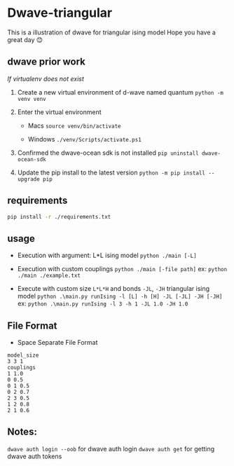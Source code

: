 # Dwave-triangular
This is a illustration of dwave for triangular ising model
Hope you have a great day :blush:

## dwave prior work
*If virtualenv does not exist*
1. Create a new virtual environment of d-wave named quantum
    `python -m venv venv`
    
2. Enter the virtual environment
    - Macs
        `source venv/bin/activate` 
        
    - Windows
        `./venv/Scripts/activate.ps1` 
        
3. Confirmed the dwave-ocean sdk is not installed
    `pip uninstall dwave-ocean-sdk`
    
4. Update the pip install to the latest version
    `python -m pip install --upgrade pip`

## requirements
```bash
pip install -r ./requirements.txt
```

## usage
- Execution with argument: L*L ising model 
    ```python ./main [-L]```
- Execution with custom couplings
    ```python ./main [-file path]``` 
    ex: ```python ./main ./example.txt```

- Execute with custom size `L*L*H` and bonds `-JL`, `-JH` triangular ising model
    ```python .\main.py runIsing -l [L] -h [H] -JL [-JL] -JH [-JH]```
    ex: ```python .\main.py runIsing -l 3 -h 1 -JL 1.0 -JH 1.0```

## File Format
- Space Separate File Format
``` 
model_size
3 3 1
couplings
1 1.0
0 0.5
0 1 0.5
0 2 0.7
2 3 0.5
1 2 0.8
2 1 0.6
```

## Notes: 
`dwave auth login --oob` for dwave auth login
`dwave auth get` for getting dwave auth tokens